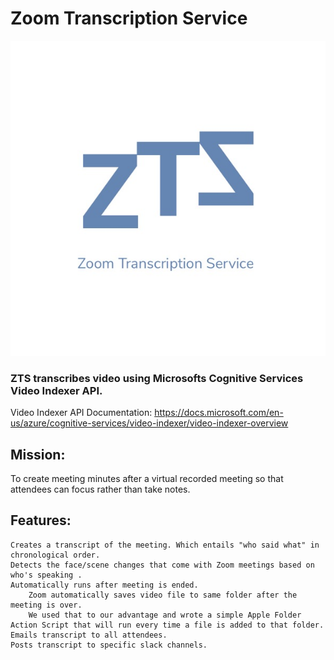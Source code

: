 # Zoom Transcription Service

![Image of ZTS logo](https://github.com/Rshahatit/ZTS/blob/master/logos/WhatsApp%20Image%202017-06-25%20at%202.55.56%20AM.jpeg)

### ZTS transcribes video using Microsofts Cognitive Services Video Indexer API.
  Video Indexer API Documentation: https://docs.microsoft.com/en-us/azure/cognitive-services/video-indexer/video-indexer-overview

## Mission:
  To create meeting minutes after a virtual recorded meeting so that attendees can focus rather than take notes.

## Features:
    Creates a transcript of the meeting. Which entails "who said what" in chronological order.
    Detects the face/scene changes that come with Zoom meetings based on who's speaking .
    Automatically runs after meeting is ended.
        Zoom automatically saves video file to same folder after the meeting is over.
        We used that to our advantage and wrote a simple Apple Folder Action Script that will run every time a file is added to that folder.
    Emails transcript to all attendees.
    Posts transcript to specific slack channels.
